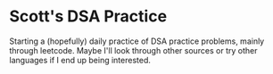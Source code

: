 # Scott's DSA Practice
Starting a (hopefully) daily practice of DSA practice problems, mainly through leetcode. Maybe I'll look through other sources or try other languages if I end up being interested.